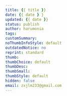 ```yaml
---
title: {{ title }}
date: {{ date } }
updated: {{ date }}
status: publish
author: harumonia
tags:
customSummary:
noThumbInfoStyle: default
outdatedNotice: no
reprint: standard
thumb:
thumbChoice: default
thumbDesc:
thumbSmall:
thumbStyle: default
hidden: false
email: zxjlm233@gmail.com
---
```


